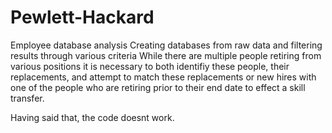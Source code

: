 # Pewlett-Hackard
Employee database analysis
Creating databases from raw data and filtering results through various criteria
While there are multiple people retiring from various positions it is necessary to both identifiy these people, their replacements, and attempt to match these replacements or new hires with one of the people who are retiring prior to their end date to effect a skill transfer.

Having said that, the code doesnt work. 
